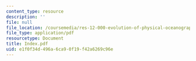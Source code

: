 ```yaml
---
content_type: resource
description: ''
file: null
file_location: /coursemedia/res-12-000-evolution-of-physical-oceanography-spring-2007/e1f0f34d496a6ca90f19f42a6269c96e_Index.pdf
file_type: application/pdf
resourcetype: Document
title: Index.pdf
uid: e1f0f34d-496a-6ca9-0f19-f42a6269c96e
---
```

